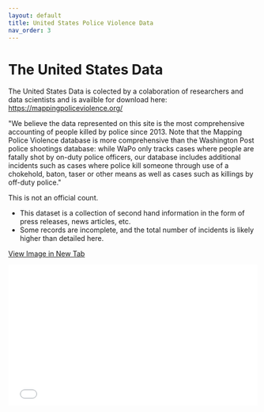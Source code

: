 ```yaml
---
layout: default
title: United States Police Violence Data
nav_order: 3
---
```

# The United States Data
 
The United States Data is colected by a colaboration of researchers and data scientists and is availble for download here: https://mappingpoliceviolence.org/

"We believe the data represented on this site is the most comprehensive accounting of people killed by police since 2013. Note that the Mapping Police Violence database is more comprehensive than the Washington Post police shootings database: while WaPo only tracks cases where people are fatally shot by on-duty police officers, our database includes additional incidents such as cases where police kill someone through use of a chokehold, baton, taser or other means as well as cases such as killings by off-duty police."

This is not an official count.
* This dataset is a collection of second hand information in the form of press releases, news articles, etc.
* Some records are incomplete, and the total number of incidents is likely higher than detailed here.



<a href="US_Data.png" target="_blank">View Image in New Tab</a>

<div style="overflow: hidden;
  padding-top: 56.25%;
  position: relative">
  <iframe src="US_Data.png" title="Processes" scrolling="no" frameborder="0"
    style="border: 0;
   height: 100%;
   left: 0;
   position: absolute;
   top: 0;
   width: 100%;">
   <p>Your browser does not support iframes.</p>
 </iframe>
</div>

